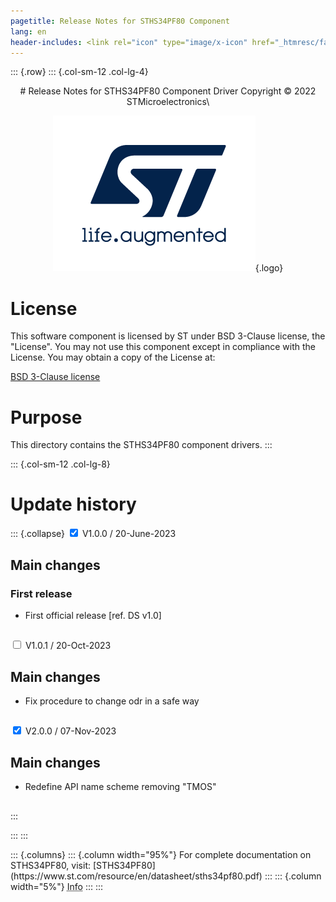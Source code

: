 ```yaml
---
pagetitle: Release Notes for STHS34PF80 Component
lang: en
header-includes: <link rel="icon" type="image/x-icon" href="_htmresc/favicon.png" />
---
```


::: {.row}
::: {.col-sm-12 .col-lg-4}

<center>
# Release Notes for STHS34PF80 Component Driver
Copyright &copy; 2022 STMicroelectronics\

[![ST logo](_htmresc/st_logo_2020.png)](https://www.st.com){.logo}
</center>

# License

This software component is licensed by ST under BSD 3-Clause license, the "License".
You may not use this component except in compliance with the License. You may obtain a copy of the License at:

[BSD 3-Clause license](https://opensource.org/licenses/BSD-3-Clause)

# Purpose

This directory contains the STHS34PF80 component drivers.
:::

::: {.col-sm-12 .col-lg-8}
# Update history

::: {.collapse}
<input type="checkbox" id="collapse-section1" checked aria-hidden="true">
<label for="collapse-section1" aria-hidden="true">V1.0.0 / 20-June-2023</label>
<div>

## Main changes

### First release

- First official release [ref. DS v1.0]

##

</div>

<input type="checkbox" id="collapse-section2" aria-hidden="true">
<label for="collapse-section2" aria-hidden="true">V1.0.1 / 20-Oct-2023</label>
<div>

## Main changes

- Fix procedure to change odr in a safe way

##

</div>

<input type="checkbox" id="collapse-section3" checked aria-hidden="true">
<label for="collapse-section3" aria-hidden="true">V2.0.0 / 07-Nov-2023</label>
<div>

## Main changes

- Redefine API name scheme removing "TMOS"

##

</div>
:::

:::
:::

<footer class="sticky">
::: {.columns}
::: {.column width="95%"}
For complete documentation on STHS34PF80,
visit:
[STHS34PF80](https://www.st.com/resource/en/datasheet/sths34pf80.pdf)
:::
::: {.column width="5%"}
<abbr title="Based on template cx566953 version 2.0">Info</abbr>
:::
:::
</footer>
